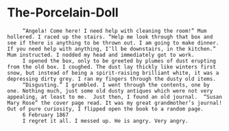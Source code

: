 # The-Porcelain-Doll
         “Angela! Come here! I need help with cleaning the room!” Mum hollered. I raced up the stairs. “Help me look through that box and see if there is anything to be thrown out. I am going to make dinner. If you need help with anything, I’ll be downstairs, in the kitchen.” Mum instructed. I nodded my head and immediately got to work.
         I opened the box, only to be greeted by plumes of dust erupting from the old box. I coughed. The dust lay thickly like winters first snow, but instead of being a spirit-raising brilliant white, it was a depressing dirty grey. I ran my fingers through the dusty old items.
         “Disgusting.” I grumbled. I went through the contents, one by one. Nothing much, just some old dusty antiques which were not very appealing, at least to me.  Just then, I found an old journal.  “Susan Mary Rose” the cover page read. It was my great grandmother’s journal! Out of pure curiosity, I flipped open the book to a random page.
         6 February 1867
         I regret it all. I messed up. He is angry. Very angry.
